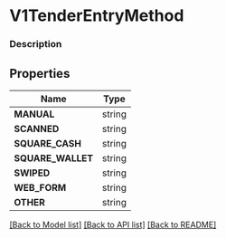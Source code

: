# V1TenderEntryMethod


### Description



## Properties
Name | Type
------------ | -------------
**MANUAL** | string
**SCANNED** | string
**SQUARE_CASH** | string
**SQUARE_WALLET** | string
**SWIPED** | string
**WEB_FORM** | string
**OTHER** | string

[[Back to Model list]](../README.md#documentation-for-models) [[Back to API list]](../README.md#documentation-for-api-endpoints) [[Back to README]](../README.md)


